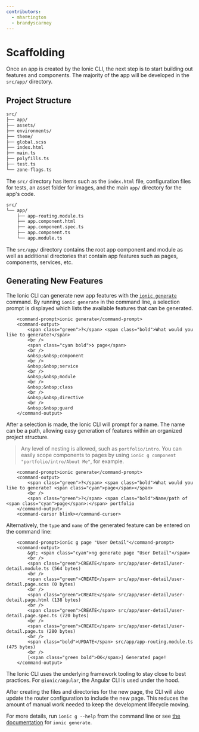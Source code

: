 ```yaml
---
contributors:
  - mhartington
  - brandyscarney
---
```


# Scaffolding

Once an app is created by the Ionic CLI, the next step is to start building out features and components. The majority of the app will be developed in the `src/app/` directory.

## Project Structure

```bash
src/
├── app/
├── assets/
├── environments/
├── theme/
├── global.scss
├── index.html
├── main.ts
├── polyfills.ts
├── test.ts
└── zone-flags.ts
```

The `src/` directory has items such as the `index.html` file, configuration files for tests, an asset folder for images, and the main `app/` directory for the app's code.

```bash
src/
└── app/
    ├── app-routing.module.ts
    ├── app.component.html
    ├── app.component.spec.ts
    ├── app.component.ts
    └── app.module.ts
```

The `src/app/` directory contains the root app component and module as well as additional directories that contain app features such as pages, components, services, etc.

## Generating New Features

The Ionic CLI can generate new app features with the [`ionic generate`](/docs/cli/commands/generate) command. By running `ionic generate` in the command line, a selection prompt is displayed which lists the available features that can be generated.

```
    <command-prompt>ionic generate</command-prompt>
    <command-output>
        <span class="green">?</span> <span class="bold">What would you like to generate?</span>
        <br />
        <span class="cyan bold">❯ page</span>
        <br />
        &nbsp;&nbsp;component
        <br />
        &nbsp;&nbsp;service
        <br />
        &nbsp;&nbsp;module
        <br />
        &nbsp;&nbsp;class
        <br />
        &nbsp;&nbsp;directive
        <br />
        &nbsp;&nbsp;guard
    </command-output>
```

After a selection is made, the Ionic CLI will prompt for a name. The name can be a path, allowing easy generation of features within an organized project structure.

> Any level of nesting is allowed, such as `portfolio/intro`. You can easily scope components to pages by using `ionic g component "portfolio/intro/About Me"`, for example.

```
    <command-prompt>ionic generate</command-prompt>
    <command-output>
        <span class="green">?</span> <span class="bold">What would you like to generate? <span class="cyan">page</span></span>
        <br />
        <span class="green">?</span> <span class="bold">Name/path of <span class="cyan">page</span>:</span> portfolio
    </command-output>
    <command-cursor blink></command-cursor>
```

Alternatively, the `type` and `name` of the generated feature can be entered on the command line:

```
    <command-prompt>ionic g page "User Detail"</command-prompt>
    <command-output>
        &gt; <span class="cyan">ng generate page "User Detail"</span>
        <br />
        <span class="green">CREATE</span> src/app/user-detail/user-detail.module.ts (564 bytes)
        <br />
        <span class="green">CREATE</span> src/app/user-detail/user-detail.page.scss (0 bytes)
        <br />
        <span class="green">CREATE</span> src/app/user-detail/user-detail.page.html (138 bytes)
        <br />
        <span class="green">CREATE</span> src/app/user-detail/user-detail.page.spec.ts (720 bytes)
        <br />
        <span class="green">CREATE</span> src/app/user-detail/user-detail.page.ts (280 bytes)
        <br />
        <span class="bold">UPDATE</span> src/app/app-routing.module.ts (475 bytes)
        <br />
        [<span class="green bold">OK</span>] Generated page!
    </command-output>
```

The Ionic CLI uses the underlying framework tooling to stay close to best practices. For `@ionic/angular`, the Angular CLI is used under the hood.

After creating the files and directories for the new page, the CLI will also update the router configuration to include the new page. This reduces the amount of manual work needed to keep the development lifecycle moving.

For more details, run `ionic g --help` from the command line or see [the documentation](/docs/cli/commands/generate) for `ionic generate`.
